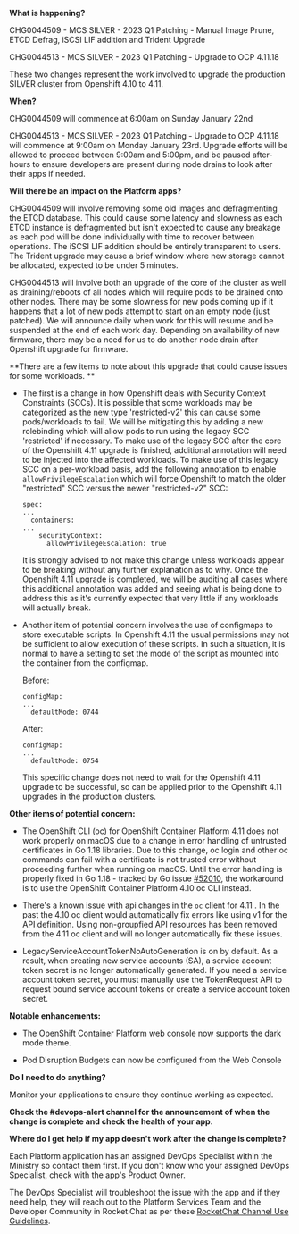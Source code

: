 **What is happening?**

CHG0044509 - MCS SILVER - 2023 Q1 Patching - Manual Image Prune, ETCD Defrag, iSCSI LIF addition and Trident Upgrade

CHG0044513 - MCS SILVER - 2023 Q1 Patching - Upgrade to OCP 4.11.18

These two changes represent the work involved to upgrade the production SILVER cluster from Openshift 4.10 to 4.11.

**When?**

CHG0044509 will commence at 6:00am on Sunday January 22nd

CHG0044513 - MCS SILVER - 2023 Q1 Patching - Upgrade to OCP 4.11.18 will commence at 9:00am on Monday January 23rd. Upgrade efforts will be allowed to proceed between 9:00am and 5:00pm, and be paused after-hours to ensure developers are present during node drains to look after their apps if needed.

**Will there be an impact on the Platform apps?**

CHG0044509 will involve removing some old images and defragmenting the ETCD database. This could cause some latency and slowness as each ETCD instance is defragmented but isn't expected to cause any breakage as each pod will be done individually with time to recover between operations. The iSCSI LIF addition should be entirely transparent to users. The Trident upgrade may cause a brief window where new storage cannot be allocated, expected to be under 5 minutes.

CHG0044513 will involve both an upgrade of the core of the cluster as well as draining/reboots of all nodes which will require pods to be drained onto other nodes. There may be some slowness for new pods coming up if it happens that a lot of new pods attempt to start on an empty node (just patched). We will announce daily when work for this will resume and be suspended at the end of each work day. Depending on availability of new firmware, there may be a need for us to do another node drain after Openshift upgrade for firmware. 

**There are a few items to note about this upgrade that could cause issues for some workloads. **

- The first is a change in how Openshift deals with Security Context Constraints (SCCs). It is possible that some workloads may be categorized as the new type 'restricted-v2' this can cause some pods/workloads to fail. We will be mitigating this by adding a new rolebinding which will allow pods to run using the legacy SCC 'restricted' if necessary. To make use of the legacy SCC after the core of the Openshift 4.11 upgrade is finished, additional annotation will need to be injected into the affected workloads. To make use of this legacy SCC on a per-workload basis, add the following annotation to enable `allowPrivilegeEscalation` which will force Openshift to match the older "restricted" SCC versus the newer "restricted-v2" SCC:

    ```console
    spec:
    ...
      containers:
    ...
        securityContext:
          allowPrivilegeEscalation: true
    ```

    It is strongly advised to not make this change unless workloads appear to be breaking without any further explanation as to why. Once the Openshift 4.11 upgrade is completed, we will be auditing all cases where this additional annotation was added and seeing what is being done to address this as it's currently expected that very little if any workloads will actually break. 

 - Another item of potential concern involves the use of configmaps to store executable scripts. In Openshift 4.11 the usual permissions may not be sufficient to allow execution of these scripts. In such a situation, it is normal to have a setting to set the mode of the script as mounted into the container from the configmap.

    Before:
    ```console
    configMap:
    ...
      defaultMode: 0744
    ```

    After:
    ```console
    configMap:
    ...
      defaultMode: 0754
    ```

    This specific change does not need to wait for the Openshift 4.11 upgrade to be successful, so can be applied prior to the Openshift 4.11 upgrades in the production clusters.

**Other items of potential concern:**

- The OpenShift CLI (oc) for OpenShift Container Platform 4.11 does not work properly on macOS due to a change in error handling of untrusted certificates in Go 1.18 libraries. Due to this change, oc login and other oc commands can fail with a certificate is not trusted error without proceeding further when running on macOS. Until the error handling is properly fixed in Go 1.18 - tracked by Go issue [#52010](https://github.com/golang/go/issues/52010), the workaround is to use the OpenShift Container Platform 4.10 oc CLI instead.

- There's a known issue with api changes in the `oc` client for 4.11 . In the past the 4.10 oc client would automatically fix errors like using v1 for the API definition. Using non-groupfied API resources has been removed from the 4.11 oc client and will no longer automatically fix these issues.

- LegacyServiceAccountTokenNoAutoGeneration is on by default. As a result, when creating new service accounts (SA), a service account token secret is no longer automatically generated. If you need a service account token secret, you must manually use the TokenRequest API to request bound service account tokens or create a service account token secret.

**Notable enhancements:**

- The OpenShift Container Platform web console now supports the dark mode theme.
  
- Pod Disruption Budgets can now be configured from the Web Console

**Do I need to do anything?**

Monitor your applications to ensure they continue working as expected.

**Check the #devops-alert channel for the announcement of when the change is complete and check the health of your app.**

**Where do I get help if my app doesn't work after the change is complete?**

Each Platform application has an assigned DevOps Specialist within the Ministry so contact them first. If you don't know who your assigned DevOps Specialist, check with the app's Product Owner.

The DevOps Specialist will troubleshoot the issue with the app and if they need help, they will reach out to the Platform Services Team and the Developer Community in Rocket.Chat as per these [RocketChat Channel Use Guidelines](
https://developer.gov.bc.ca/Getting-human-support-for-issues-not-covered-by-devops-requests).
